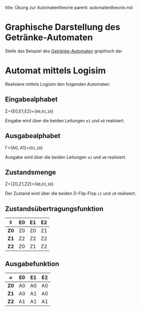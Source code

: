 title: Übung zur Automatentheorie
parent: automatentheorie.md

# Graphische Darstellung des Getränke-Automaten
Stelle das Beispiel des [Getränke-Automaten](automatentheorie.html#beispiel-getrankeautomat) graphisch dar

# Automat mittels Logisim
Realisiere mittels Logisim den folgenden Automaten:

## Eingabealphabet
Σ={E0,E1,E2}={<code>00</code>,<code>01</code>,<code>10</code>}

Eingabe wird über die beiden Leitungen <code>e1</code> und <code>e0</code> realisiert.
## Ausgabealphabet
Γ={A0, A1}={<code>01</code>,<code>10</code>}

Ausgabe wird über die beiden Leitungen <code>a1</code> und <code>a0</code> realisiert.
## Zustandsmenge
Z={Z0,Z1,Z2}={<code>00</code>,<code>01</code>,<code>10</code>}

Der Zustand wird über die beiden D-Flip-Flop <code>z1</code> und <code>z0</code> realisiert.

## Zustandsübertragungsfunktion

<code>δ</code> | **E0** | **E1** | **E2**
:---:|:---:|:---:|:---:
**Z0** | Z0 | Z0 | Z1
**Z1** | Z2 | Z2 | Z2
**Z2** | Z0 | Z1 | Z2

## Ausgabefunktion

<code>ω</code> | **E0** | **E1** | **E2**
:---:|:---:|:---:|:---:
**Z0** | A0 | A0 | A0
**Z1** | A0 | A1 | A0
**Z2** | A1 | A1 | A1
